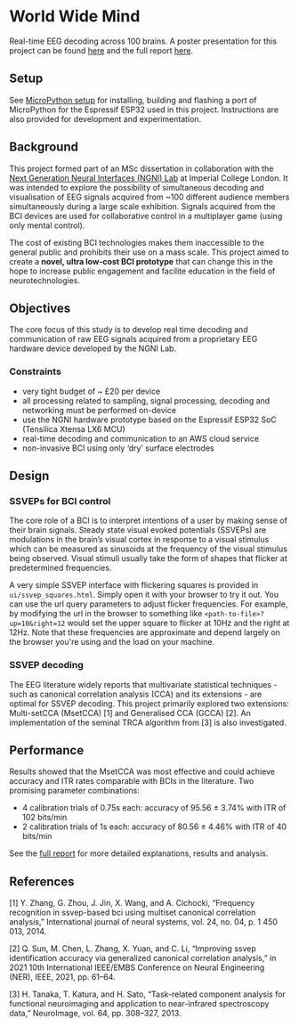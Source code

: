 
# World Wide Mind
Real-time EEG decoding across 100 brains. A poster presentation for this project can be found [here](https://jamestev.github.io/msc-dissertation-poster.pdf) and the full report [here](https://jamestev.github.io/msc-dissertation.pdf).

## Setup 
See [MicroPython setup](/micropython/README.md) for installing, building and flashing a port of MicroPython for the Espressif ESP32 used in this project. Instructions are also provided for development and experimentation.
## Background

This project formed part of an MSc dissertation in collaboration with the [Next Generation Neural Interfaces (NGNI) Lab](https://www.imperial.ac.uk/next-generation-neural-interfaces) at Imperial College London. It was intended to explore the possibility of simultaneous decoding and visualisation of EEG signals acquired from ~100 different audience members simultaneously during a large scale exhibition. Signals acquired from the BCI devices are used for collaborative control in a multiplayer game (using only mental control). 

The cost of existing BCI technologies makes them inaccessible to the general public and prohibits their use on a mass scale. This project aimed to create a __novel, ultra low-cost BCI prototype__ that can change this in the hope to increase public engagement and facilite education in the field of neurotechnologies.

## Objectives
The core focus of this study is to develop real time decoding and communication of raw EEG signals acquired from a proprietary EEG hardware device developed by the NGNI Lab.

### Constraints
- very tight budget of ~ £20 per device
- all processing related to sampling, signal processing,
decoding and networking must be performed on-device
- use the NGNI hardware prototype based on the Espressif
ESP32 SoC (Tensilica Xtensa LX6 MCU)
- real-time decoding and communication to an AWS cloud
service
- non-invasive BCI using only ‘dry’ surface electrodes

## Design

### SSVEPs for BCI control
The core role of a BCI is to interpret intentions of a user by making sense of their brain signals. Steady state visual evoked potentials (SSVEPs) are modulations in the brain’s visual cortex in response to a visual stimulus which can be measured as sinusoids at the frequency of the visual stimulus being observed. Visual stimuli usually take the form of shapes that flicker at predetermined frequencies.

A very simple SSVEP interface with flickering squares is provided in `ui/ssvep_squares.html`. Simply open it with your browser to try it out. You can use the url query parameters to adjust flicker frequencies. For example, by modifying the url in the browser to something like `<path-to-file>?up=10&right=12` would set the upper square to flicker at 10Hz and the right at 12Hz. Note that these frequencies are approximate and depend largely on the browser you're using and the load on your machine. 

### SSVEP decoding
The EEG literature widely reports that multivariate statistical techniques - such as canonical correlation analysis (CCA) and its extensions - are optimal for SSVEP decoding. This project primarily explored two extensions: Multi-setCCA (MsetCCA) [1] and Generalised CCA (GCCA) [2]. An implementation of the seminal TRCA algorithm from [3] is also investigated.

## Performance
Results showed that the MsetCCA was most effective and could achieve accuracy and ITR rates comparable with BCIs in the literature. Two promising parameter combinations:
- 4 calibration trials of 0.75s each: accuracy of 95.56 ± 3.74% with ITR of 102 bits/min
- 2 calibration trials of 1s each: accuracy of 80.56 ± 4.46% with ITR of 40 bits/min

See the [full report](https://jamestev.github.io/msc-dissertation.pdf) for more detailed explanations, results and analysis.
## References
[1] Y. Zhang, G. Zhou, J. Jin, X. Wang, and A. Cichocki, “Frequency recognition in ssvep-based bci using multiset canonical correlation analysis,” International journal of neural systems, vol. 24, no. 04, p. 1 450 013, 2014.

[2] Q. Sun, M. Chen, L. Zhang, X. Yuan, and C. Li, “Improving ssvep identification accuracy via generalized canonical correlation analysis,” in 2021 10th International IEEE/EMBS Conference on Neural Engineering (NER), IEEE, 2021, pp. 61–64.

[3] H. Tanaka, T. Katura, and H. Sato, “Task-related component analysis for functional neuroimaging and application to near-infrared spectroscopy data,” NeuroImage, vol. 64, pp. 308–327, 2013.